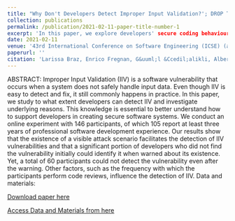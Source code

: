```yaml
---
title: "Why Don't Developers Detect Improper Input Validation?'; DROP TABLE Papers; --"
collection: publications
permalink: /publication/2021-02-11-paper-title-number-1
excerpt: 'In this paper, we explore developers' secure coding behaviours, more specifically why they don't detect Improper Input Validation (IIV), which is a prevalent vulnerability in software systems.'
date: 2021-02-11
venue: '43rd International Conference on Software Engineering (ICSE) (accepted)'
paperurl: ''
citation: 'Larissa Braz, Enrico Fregnan, G&uuml;l &Ccedil;alikli, Alberto Bacchelli. (2021). &quot;Why Don't Developers Detect Improper Input Validation?'; DROP TABLE Papers; --.&quot; <i>43rd International Conference on Software Engineering (ICSE) (accepted)</i>. 1171-1182.'
---
```



ABSTRACT:
Improper Input Validation (IIV) is a software vulnerability that occurs when a system does not safely handle input data. Even though IIV is easy to detect and fix, it still commonly happens in practice. In this paper, we study to what extent developers can detect IIV and investigate underlying reasons. This knowledge is essential to better understand how to support developers in creating secure software systems. We conduct an online experiment with 146 participants, of which 105 report at least three years of professional software development experience. Our results show that the existence of a visible attack scenario facilitates the detection of IIV vulnerabilities and that a significant portion of developers who did not find the vulnerability initially could identify it when warned about its existence. Yet, a total of 60 participants could not detect the vulnerability even after the warning. Other factors, such as the frequency with which the participants perform code reviews, influence the detection of IIV. Data and materials:

[Download paper here](https://arxiv.org/pdf/2102.06251.pdf)

[Access Data and Materials from here](https://zenodo.org/record/3996696#.YHnPLmQzbmE)
